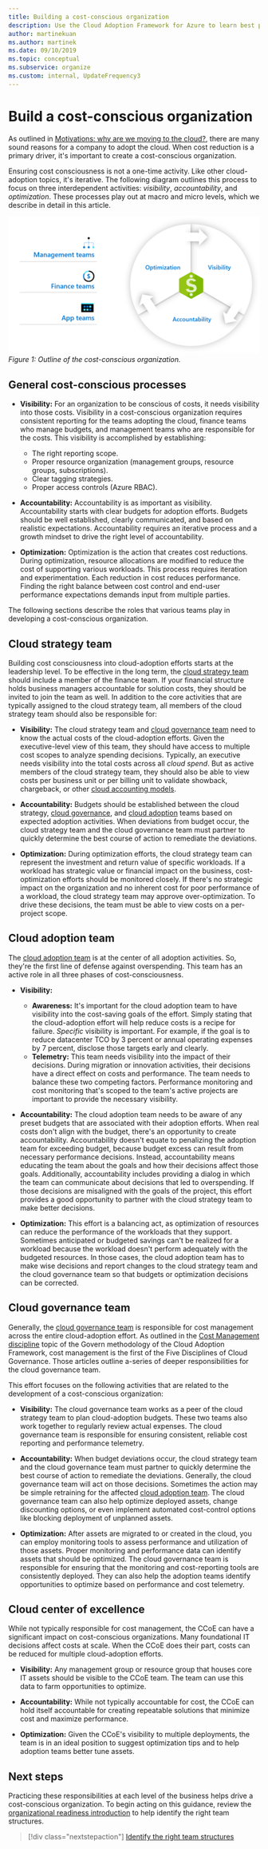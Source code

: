 ```yaml
---
title: Building a cost-conscious organization
description: Use the Cloud Adoption Framework for Azure to learn best practices for building a cost-conscious organization.
author: martinekuan
ms.author: martinek
ms.date: 09/10/2019
ms.topic: conceptual
ms.subservice: organize
ms.custom: internal, UpdateFrequency3
---
```


# Build a cost-conscious organization

As outlined in [Motivations: why are we moving to the cloud?](../strategy/motivations.md), there are many sound reasons for a company to adopt the cloud. When cost reduction is a primary driver, it's important to create a cost-conscious organization.

Ensuring cost consciousness is not a one-time activity. Like other cloud-adoption topics, it's iterative. The following diagram outlines this process to focus on three interdependent activities: *visibility*, *accountability*, and *optimization*. These processes play out at macro and micro levels, which we describe in detail in this article.

![Cost-conscious process](../_images/ready/cost-optimization-process.png)
*Figure 1: Outline of the cost-conscious organization.*

## General cost-conscious processes

- **Visibility:** For an organization to be conscious of costs, it needs visibility into those costs. Visibility in a cost-conscious organization requires consistent reporting for the teams adopting the cloud, finance teams who manage budgets, and management teams who are responsible for the costs. This visibility is accomplished by establishing:
  - The right reporting scope.
  - Proper resource organization (management groups, resource groups, subscriptions).
  - Clear tagging strategies.
  - Proper access controls (Azure RBAC).

- **Accountability:** Accountability is as important as visibility. Accountability starts with clear budgets for adoption efforts. Budgets should be well established, clearly communicated, and based on realistic expectations. Accountability requires an iterative process and a growth mindset to drive the right level of accountability.

- **Optimization:** Optimization is the action that creates cost reductions. During optimization, resource allocations are modified to reduce the cost of supporting various workloads. This process requires iteration and experimentation. Each reduction in cost reduces performance. Finding the right balance between cost control and end-user performance expectations demands input from multiple parties.

The following sections describe the roles that various teams play in developing a cost-conscious organization.

## Cloud strategy team

Building cost consciousness into cloud-adoption efforts starts at the leadership level. To be effective in the long term, the [cloud strategy team](./cloud-strategy.md) should include a member of the finance team. If your financial structure holds business managers accountable for solution costs, they should be invited to join the team as well. In addition to the core activities that are typically assigned to the cloud strategy team, all members of the cloud strategy team should also be responsible for:

- **Visibility:** The cloud strategy team and [cloud governance team](./cloud-governance.md) need to know the actual costs of the cloud-adoption efforts. Given the executive-level view of this team, they should have access to multiple cost scopes to analyze spending decisions. Typically, an executive needs visibility into the total costs across all *cloud spend*. But as active members of the cloud strategy team, they should also be able to view costs per business unit or per billing unit to validate showback, chargeback, or other [cloud accounting models](../strategy/cloud-accounting.md).

- **Accountability:** Budgets should be established between the cloud strategy, [cloud governance](./cloud-governance.md), and [cloud adoption](./cloud-adoption.md) teams based on expected adoption activities. When deviations from budget occur, the cloud strategy team and the cloud governance team must partner to quickly determine the best course of action to remediate the deviations.

- **Optimization:** During optimization efforts, the cloud strategy team can represent the investment and return value of specific workloads. If a workload has strategic value or financial impact on the business, cost-optimization efforts should be monitored closely. If there's no strategic impact on the organization and no inherent cost for poor performance of a workload, the cloud strategy team may approve over-optimization. To drive these decisions, the team must be able to view costs on a per-project scope.

## Cloud adoption team

The [cloud adoption team](./cloud-adoption.md) is at the center of all adoption activities. So, they're the first line of defense against overspending. This team has an active role in all three phases of cost-consciousness.

- **Visibility:**

  - **Awareness:** It's important for the cloud adoption team to have visibility into the cost-saving goals of the effort. Simply stating that the cloud-adoption effort will help reduce costs is a recipe for failure. *Specific* visibility is important. For example, if the goal is to reduce datacenter TCO by 3 percent or annual operating expenses by 7 percent, disclose those targets early and clearly.
  - **Telemetry:** This team needs visibility into the impact of their decisions. During migration or innovation activities, their decisions have a direct effect on costs and performance. The team needs to balance these two competing factors. Performance monitoring and cost monitoring that's scoped to the team's active projects are important to provide the necessary visibility.

- **Accountability:** The cloud adoption team needs to be aware of any preset budgets that are associated with their adoption efforts. When real costs don't align with the budget, there's an opportunity to create accountability. Accountability doesn't equate to penalizing the adoption team for exceeding budget, because budget excess can result from necessary performance decisions. Instead, accountability means educating the team about the goals and how their decisions affect those goals. Additionally, accountability includes providing a dialog in which the team can communicate about decisions that led to overspending. If those decisions are misaligned with the goals of the project, this effort provides a good opportunity to partner with the cloud strategy team to make better decisions.

- **Optimization:** This effort is a balancing act, as optimization of resources can reduce the performance of the workloads that they support. Sometimes anticipated or budgeted savings can't be realized for a workload because the workload doesn't perform adequately with the budgeted resources. In those cases, the cloud adoption team has to make wise decisions and report changes to the cloud strategy team and the cloud governance team so that budgets or optimization decisions can be corrected.

## Cloud governance team

Generally, the [cloud governance team](./cloud-governance.md) is responsible for cost management across the entire cloud-adoption effort. As outlined in the [Cost Management discipline](../govern/cost-management/index.md) topic of the Govern methodology of the Cloud Adoption Framework, cost management is the first of the Five Disciplines of Cloud Governance. Those articles outline a-series of deeper responsibilities for the cloud governance team.

This effort focuses on the following activities that are related to the development of a cost-conscious organization:

- **Visibility:** The cloud governance team works as a peer of the cloud strategy team to plan cloud-adoption budgets. These two teams also work together to regularly review actual expenses. The cloud governance team is responsible for ensuring consistent, reliable cost reporting and performance telemetry.

- **Accountability:** When budget deviations occur, the cloud strategy team and the cloud governance team must partner to quickly determine the best course of action to remediate the deviations. Generally, the cloud governance team will act on those decisions. Sometimes the action may be simple retraining for the affected [cloud adoption team](./cloud-adoption.md). The cloud governance team can also help optimize deployed assets, change discounting options, or even implement automated cost-control options like blocking deployment of unplanned assets.

- **Optimization:** After assets are migrated to or created in the cloud, you can employ monitoring tools to assess performance and utilization of those assets. Proper monitoring and performance data can identify assets that should be optimized. The cloud governance team is responsible for ensuring that the monitoring and cost-reporting tools are consistently deployed. They can also help the adoption teams identify opportunities to optimize based on performance and cost telemetry.

## Cloud center of excellence

While not typically responsible for cost management, the CCoE can have a significant impact on cost-conscious organizations. Many foundational IT decisions affect costs at scale. When the CCoE does their part, costs can be reduced for multiple cloud-adoption efforts.

- **Visibility:** Any management group or resource group that houses core IT assets should be visible to the CCoE team. The team can use this data to farm opportunities to optimize.

- **Accountability:** While not typically accountable for cost, the CCoE can hold itself accountable for creating repeatable solutions that minimize cost and maximize performance.

- **Optimization:** Given the CCoE's visibility to multiple deployments, the team is in an ideal position to suggest optimization tips and to help adoption teams better tune assets.

## Next steps

Practicing these responsibilities at each level of the business helps drive a cost-conscious organization. To begin acting on this guidance, review the [organizational readiness introduction](./index.md) to help identify the right team structures.

> [!div class="nextstepaction"]
> [Identify the right team structures](./index.md)
